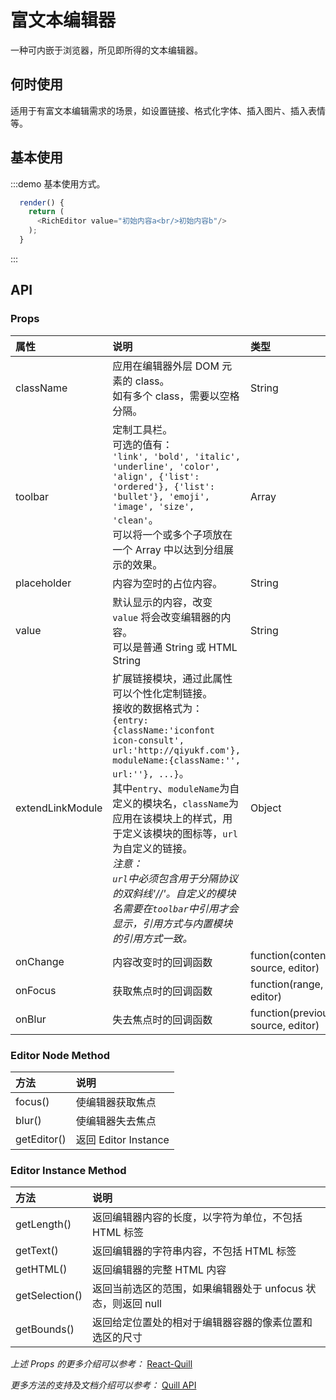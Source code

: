 # 富文本编辑器

一种可内嵌于浏览器，所见即所得的文本编辑器。

## 何时使用

适用于有富文本编辑需求的场景，如设置链接、格式化字体、插入图片、插入表情等。

## 基本使用

:::demo 基本使用方式。

```js
  render() {
    return (
      <RichEditor value="初始内容a<br/>初始内容b"/>
    );
  }
```
:::


## API

### Props

|属性|说明|类型|默认值|
|:-|:-|:-|:-|
| className | 应用在编辑器外层 DOM 元素的 class。<br/>如有多个 class，需要以空格分隔。 | String | `''` |
| toolbar | 定制工具栏。<br/>可选的值有：<br/>`'link', 'bold', 'italic', 'underline', 'color', 'align', {'list': 'ordered'}, {'list': 'bullet'}, 'emoji', 'image', 'size', 'clean'`。<br/>可以将一个或多个子项放在一个 Array 中以达到分组展示的效果。| Array | `[['link', 'bold', 'italic', 'underline'], ['color'], ['align'], [{'list': 'ordered'}, {'list': 'bullet'}], ['emoji'], ['image'], ['size'], ['clean']]` |
| placeholder | 内容为空时的占位内容。 | String | `''` |
| value | 默认显示的内容，改变 `value` 将会改变编辑器的内容。<br/>可以是普通 String 或 HTML String | String | `''` |
| extendLinkModule | 扩展链接模块，通过此属性可以个性化定制链接。<br/>接收的数据格式为：<br/>`{entry:{className:'iconfont icon-consult', url:'http://qiyukf.com'}, moduleName:{className:'', url:''}, ...}`。<br/>其中`entry`、`moduleName`为自定义的模块名，`className`为应用在该模块上的样式，用于定义该模块的图标等，`url`为自定义的链接。<br/>_注意：<br/>`url`中必须包含用于分隔协议的双斜线'//'。自定义的模块名需要在`toolbar`中引用才会显示，引用方式与内置模块的引用方式一致。_ | Object | `{}` |
| onChange | 内容改变时的回调函数 | function(content, delta, source, editor) | `noop` |
| onFocus | 获取焦点时的回调函数 | function(range, source, editor) | `noop` |
| onBlur | 失去焦点时的回调函数 | function(previousRange, source, editor) | `noop` |


### Editor Node Method

|方法|说明|
|:-|:-|
| focus() | 使编辑器获取焦点 |
| blur() | 使编辑器失去焦点 |
| getEditor() | 返回 Editor Instance |


### Editor Instance Method

|方法|说明|
|:-|:-|
| getLength() | 返回编辑器内容的长度，以字符为单位，不包括 HTML 标签 |
| getText() | 返回编辑器的字符串内容，不包括 HTML 标签 |
| getHTML() | 返回编辑器的完整 HTML 内容 |
| getSelection() | 返回当前选区的范围，如果编辑器处于 unfocus 状态，则返回 null |
| getBounds() | 返回给定位置处的相对于编辑器容器的像素位置和选区的尺寸 |


_上述 Props 的更多介绍可以参考：_
[React-Quill](https://github.com/zenoamaro/react-quill)  

_更多方法的支持及文档介绍可以参考：_
[Quill API](https://quilljs.com/docs/api)
